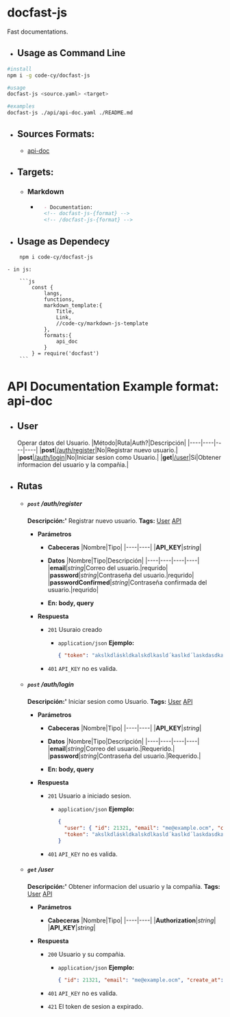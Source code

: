 # docfast-js

Fast documentations.

- ## Usage as Command Line
``` bash
#install
npm i -g code-cy/docfast-js

#usage
docfast-js <source.yaml> <target>

#examples
docfast-js ./api/api-doc.yaml ./README.md

```
- ## Sources Formats:
    - [api-doc](https://github.com/code-cy/docfast-js/blob/master/formats/api-doc.yaml)  

- ## Targets:
    - ### Markdown
        - ```markdown
            - Documentation:
            <!-- docfast-js-{format} -->
            <!-- /docfast-js-{format} -->
            ```
- ## Usage as Dependecy
```bash
    npm i code-cy/docfast-js

```
    - in js:

        ```js
            const {
                langs,
                functions,
                markdown_template:{
                    Title,
                    Link,
                    //code-cy/markdown-js-template
                },
                formats:{
                    api_doc
                }
            } = require('docfast')
        ```
<!-- docfast-js-api-doc -->
# API Documentation Example format: api-doc

- ## User
   Operar datos del Usuario.
   |Método|Ruta|Auth?|Descripción|
   |----|----|----|----|
   |**post**|[/auth/register](https://github.com/code-cy/docfast-js#post-authregister)|No|Registrar nuevo usuario.|
   |**post**|[/auth/login](https://github.com/code-cy/docfast-js#post-authlogin)|No|Iniciar sesion como Usuario.|
   |**get**|[/user](https://github.com/code-cy/docfast-js#get-user)|Si|Obtener informacion del usuario y la compañia.|


- ## Rutas

   - ##### `post` /auth/register
      **Descripción:'** Registrar nuevo usuario.
      **Tags:** [User](https://github.com/code-cy/docfast-js#user) [API](https://github.com/code-cy/docfast-js#api)

      - **Parámetros**

         - **Cabeceras**
            |Nombre|Tipo|
            |----|----|
            |**API_KEY**|*string*|

         - **Datos**
            |Nombre|Tipo|Descripción|
            |----|----|----|----|
            |**email**|*string*|Correo del usuario.|requrido|
            |**password**|*string*|Contraseña del usuario.|requrido|
            |**passwordConfirmed**|*string*|Contraseña confirmada del usuario.|requrido|

         - **En: body, query**
      - **Respuesta**

         - `201` Usuraio creado

            - `application/json`
               **Ejemplo:**
               ```json
               { "token": "akslkdláskldkalskdlkasld´kaslkd´laskdasdkasjdklñjaksjdkasdjkañsjdlkj" }
               ```
         - `401` `API_KEY` no es valida.

   - ##### `post` /auth/login
      **Descripción:'** Iniciar sesion como Usuario.
      **Tags:** [User](https://github.com/code-cy/docfast-js#user) [API](https://github.com/code-cy/docfast-js#api)

      - **Parámetros**

         - **Cabeceras**
            |Nombre|Tipo|
            |----|----|
            |**API_KEY**|*string*|

         - **Datos**
            |Nombre|Tipo|Descripción|
            |----|----|----|----|
            |**email**|*string*|Correo del usuario.|Requerido.|
            |**password**|*string*|Contraseña del usuario.|Requerido.|

         - **En: body, query**
      - **Respuesta**

         - `201` Usuario a iniciado sesion.

            - `application/json`
               **Ejemplo:**
               ```json
               {
                 "user": { "id": 21321, "email": "me@example.ocm", "create_at": "20-254-000" },
                 "token": "akslkdláskldkalskdlkasld´kaslkd´laskdasdkasjdklñjaksjdkasdjkañsjdlkj"
               }
               ```
         - `401` `API_KEY` no es valida.

   - ##### `get` /user
      **Descripción:'** Obtener informacion del usuario y la compañia.
      **Tags:** [User](https://github.com/code-cy/docfast-js#user) [API](https://github.com/code-cy/docfast-js#api)

      - **Parámetros**

         - **Cabeceras**
            |Nombre|Tipo|
            |----|----|
            |**Authorization**|*string*|
            |**API_KEY**|*string*|

      - **Respuesta**

         - `200` Usuario y su compañia.

            - `application/json`
               **Ejemplo:**
               ```json
               { "id": 21321, "email": "me@example.ocm", "create_at": "20-254-000" }
               ```
         - `401` `API_KEY` no es valida.

         - `421` El token de sesion a expirado.


<!-- /docfast-js-api-doc -->
